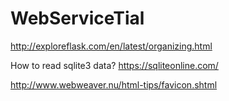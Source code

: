 # WebServiceTial

http://exploreflask.com/en/latest/organizing.html

How to read sqlite3 data? https://sqliteonline.com/

http://www.webweaver.nu/html-tips/favicon.shtml